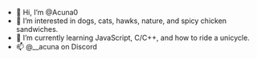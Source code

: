 - 👋 Hi, I’m @Acuna0
- 👀 I’m interested in dogs, cats, hawks, nature, and spicy chicken sandwiches.
- 🌱 I’m currently learning JavaScript, C/C++, and how to ride a unicycle.
- 📫 @__acuna on Discord 

<!---
Acuna0/Acuna0 is a ✨ special ✨ repository because its `README.md` (this file) appears on your GitHub profile.
You can click the Preview link to take a look at your changes.
--->
